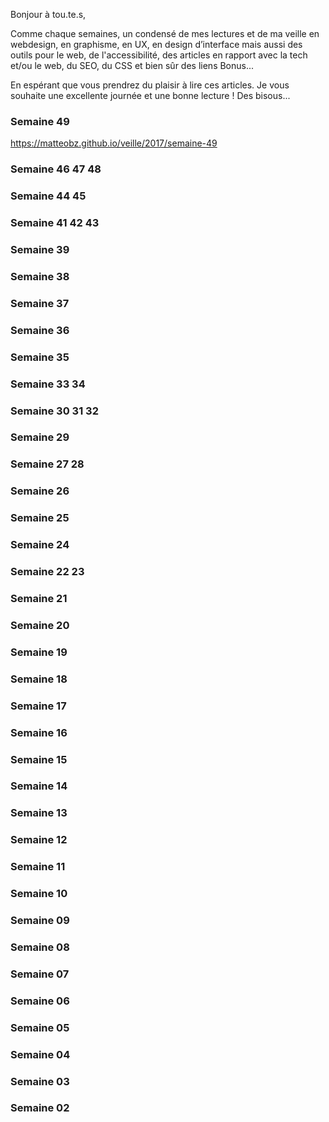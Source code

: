 Bonjour à tou.te.s,

Comme chaque semaines, un condensé de mes lectures et de ma veille en webdesign, en graphisme, en UX, en design d’interface mais aussi des outils pour le web, de l'accessibilité, des articles en rapport avec la tech et/ou le web, du SEO, du CSS et bien sûr des liens Bonus...

En espérant que vous prendrez du plaisir à lire ces articles.
Je vous souhaite une excellente journée et une bonne lecture !
Des bisous...

### Semaine 49
https://matteobz.github.io/veille/2017/semaine-49

### Semaine 46 47 48
### Semaine 44 45
### Semaine 41 42 43
### Semaine 39
### Semaine 38
### Semaine 37
### Semaine 36
### Semaine 35
### Semaine 33 34
### Semaine 30 31 32
### Semaine 29
### Semaine 27 28
### Semaine 26
### Semaine 25
### Semaine 24
### Semaine 22 23
### Semaine 21
### Semaine 20
### Semaine 19
### Semaine 18
### Semaine 17
### Semaine 16
### Semaine 15
### Semaine 14
### Semaine 13
### Semaine 12
### Semaine 11
### Semaine 10
### Semaine 09
### Semaine 08
### Semaine 07
### Semaine 06
### Semaine 05
### Semaine 04
### Semaine 03
### Semaine 02
